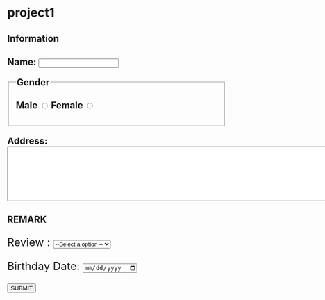 # project1
<html>
<head>
  <title>
    Form
  </title>
</head>
<body>
<style>
  body{
  background-image:
  url('mahima/dost.jpg');
  background-repeat: no-repeat;
  background-size:cover;
}
</style>
<form action="">
<h2>Information<h2>
<p>Name: <input type ="text" name="name" required></p>
<fieldset>
<legend>Gender</legend>
  <p>
    Male <input type="radio" name="gender" id="male">
    Female <input type="radio" name="gender" id="female">
  </p>
</fieldset>
<p>Address: <textarea name="address" id="address" cols="100"rows="8"></textarea></p>
<h2>REMARK</h2>
<p style="font-size:25px">Review :
  <select name="review" id="review">
    <option value="">--Select a option --</option>
    <option value="Bad">Bad</option>
    <option value="Good">Good</option>
  </select>
</p>
<p style="font-size:25px">
  Birthday Date: <input type="date" name="birthday_date">
</p>
<input type="submit" value="SUBMIT">
</form>
</body>
</html>
